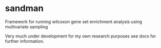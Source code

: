 sandman
=======

Framework for running wilcoxon gene set enrichment analysis using multivariate sampling

Very much under development for my own research purposes see docs for further information.
